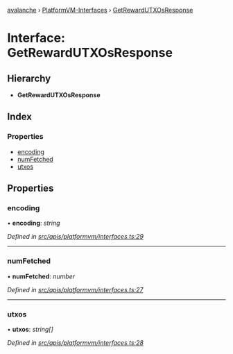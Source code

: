 [avalanche](../README.md) › [PlatformVM-Interfaces](../modules/platformvm_interfaces.md) › [GetRewardUTXOsResponse](platformvm_interfaces.getrewardutxosresponse.md)

# Interface: GetRewardUTXOsResponse

## Hierarchy

* **GetRewardUTXOsResponse**

## Index

### Properties

* [encoding](platformvm_interfaces.getrewardutxosresponse.md#encoding)
* [numFetched](platformvm_interfaces.getrewardutxosresponse.md#numfetched)
* [utxos](platformvm_interfaces.getrewardutxosresponse.md#utxos)

## Properties

###  encoding

• **encoding**: *string*

*Defined in [src/apis/platformvm/interfaces.ts:29](https://github.com/ava-labs/avalanchejs/blob/4e59193/src/apis/platformvm/interfaces.ts#L29)*

___

###  numFetched

• **numFetched**: *number*

*Defined in [src/apis/platformvm/interfaces.ts:27](https://github.com/ava-labs/avalanchejs/blob/4e59193/src/apis/platformvm/interfaces.ts#L27)*

___

###  utxos

• **utxos**: *string[]*

*Defined in [src/apis/platformvm/interfaces.ts:28](https://github.com/ava-labs/avalanchejs/blob/4e59193/src/apis/platformvm/interfaces.ts#L28)*
